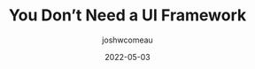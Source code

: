 ---
author: joshwcomeau
date: 2022-05-03
permalink: false
publisher: smashingmag
tags:
  - frameworks
  - css
  - tooling
target_url: https://www.smashingmagazine.com/2022/05/you-dont-need-ui-framework/
title: You Don’t Need a UI Framework
---